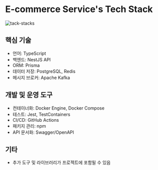 # E-commerce Service's Tech Stack

![tack-stacks](https://github.com/user-attachments/assets/da180ace-5321-4d22-9ad2-e9ec0729de32)

## 핵심 기술

- 언어: TypeScript
- 백엔드: NestJS API
- ORM: Prisma
- 데이터 저장: PostgreSQL, Redis
- 메시지 브로커: Apache Kafka

## 개발 및 운영 도구

- 컨테이너화: Docker Engine, Docker Compose
- 테스트: Jest, TestContainers
- CI/CD: GitHub Actions
- 패키지 관리: npm
- API 문서화: Swagger/OpenAPI

## 기타

- 추가 도구 및 라이브러리가 프로젝트에 포함될 수 있음
